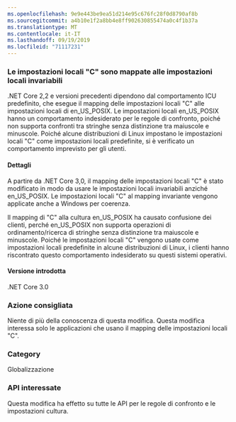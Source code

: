 ```yaml
---
ms.openlocfilehash: 9e9e443be9ea51d214e95c676fc28f0d8790af8b
ms.sourcegitcommit: a4b10e1f2a8bb4e8ff902630855474a0c4f1b37a
ms.translationtype: MT
ms.contentlocale: it-IT
ms.lasthandoff: 09/19/2019
ms.locfileid: "71117231"
---
```

### <a name="c-locale-maps-to-the-invariant-locale"></a>Le impostazioni locali "C" sono mappate alle impostazioni locali invariabili

.NET Core 2,2 e versioni precedenti dipendono dal comportamento ICU predefinito, che esegue il mapping delle impostazioni locali "C" alle impostazioni locali di en_US_POSIX. Le impostazioni locali en_US_POSIX hanno un comportamento indesiderato per le regole di confronto, poiché non supporta confronti tra stringhe senza distinzione tra maiuscole e minuscole. Poiché alcune distribuzioni di Linux impostano le impostazioni locali "C" come impostazioni locali predefinite, si è verificato un comportamento imprevisto per gli utenti. 

#### <a name="details"></a>Dettagli

A partire da .NET Core 3,0, il mapping delle impostazioni locali "C" è stato modificato in modo da usare le impostazioni locali invariabili anziché en_US_POSIX. Le impostazioni locali "C" al mapping invariante vengono applicate anche a Windows per coerenza.

Il mapping di "C" alla cultura en_US_POSIX ha causato confusione dei clienti, perché en_US_POSIX non supporta operazioni di ordinamento/ricerca di stringhe senza distinzione tra maiuscole e minuscole. Poiché le impostazioni locali "C" vengono usate come impostazioni locali predefinite in alcune distribuzioni di Linux, i clienti hanno riscontrato questo comportamento indesiderato su questi sistemi operativi. 

#### <a name="version-introduced"></a>Versione introdotta

.NET Core 3.0

### <a name="recommended-action"></a>Azione consigliata

Niente di più della conoscenza di questa modifica. Questa modifica interessa solo le applicazioni che usano il mapping delle impostazioni locali "C".

### <a name="category"></a>Category

Globalizzazione 

### <a name="affected-apis"></a>API interessate

Questa modifica ha effetto su tutte le API per le regole di confronto e le impostazioni cultura.

<!--

-->
